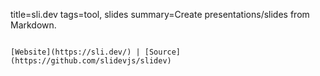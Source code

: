 title=sli.dev
tags=tool, slides
summary=Create presentations/slides from Markdown.
~~~~~~

[Website](https://sli.dev/) | [Source](https://github.com/slidevjs/slidev)

